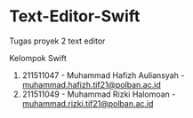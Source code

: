 # Text-Editor-Swift
Tugas proyek 2 text editor

Kelompok Swift
1. 211511047 - Muhammad Hafizh Auliansyah - muhammad.hafizh.tif21@polban.ac.id
2. 211511049 - Muhammad Rizki Halomoan - muhammad.rizki.tif21@polban.ac.id

